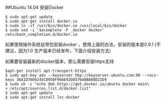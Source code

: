 ##Ubuntu 14.04 安装Docker
```
$ sudo apt-get update
$ sudo apt-get install docker.io
$ sudo ln -sf /usr/bin/docker.io /usr/local/bin/docker
$ sudo sed -i '$acomplete -F _docker docker' /etc/bash_completion.d/docker.io
```

如果使用操作系统自带包安装docker  ，使用上面的办法，安装的版本是0.9.1 (不建议，因为1.0 生产版本已经发布，下面介绍安装方法）

如果要安装最新的docker版本，那么需要安装https支持
```
$apt-get install apt-transport-https
$ sudo apt-key adv --keyserver hkp://keyserver.ubuntu.com:80 --recv-keys 36A1D7869245C8950F966E92D8576A8BA88D21E9
$ sudo sh -c "echo deb https://get.docker.io/ubuntu docker main\
> /etc/apt/sources.list.d/docker.list"
$ sudo apt-get update
$ sudo apt-get install lxc-docker
```
